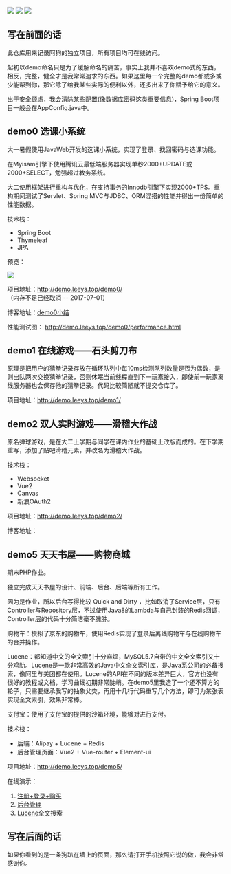 [![](https://img.shields.io/github/issues/Dog-Lee/demos.svg)](https://github.com/Dog-Lee/demos/issues)  [![](https://img.shields.io/github/forks/Dog-Lee/demos.svg)](https://github.com/Dog-Lee/demos/network) [![](https://img.shields.io/github/stars/Dog-Lee/demos.svg)](https://github.com/Dog-Lee/demos/stargazers)

## 写在前面的话

此仓库用来记录阿狗的独立项目，所有项目均可在线访问。

起初以demo命名只是为了缓解命名的痛苦，事实上我并不喜欢demo式的东西，相反，完整，健全才是我常常追求的东西。如果这里每一个完整的demo都或多或少能帮到你，那它除了给我某些实际的便利以外，还多出来了你赋予给它的意义。

出于安全顾虑，我会清除某些配置(像数据库密码这类重要信息)，Spring Boot项目一般会在AppConfig.java中。

## demo0 选课小系统

大一暑假使用JavaWeb开发的选课小系统，实现了登录、找回密码与选课功能。

在Myisam引擎下使用腾讯云最低端服务器实现单秒2000+UPDATE或2000+SELECT，勉强超过教务系统。

大二使用框架进行重构与优化，在支持事务的Innodb引擎下实现2000+TPS。重构期间测试了Servlet、Spring MVC与JDBC、ORM混搭的性能并得出一份简单的性能数据。

技术栈：
- Spring Boot
- Thymeleaf
- JPA

预览：

![](http://static.leeys.top/demo0/preview/demo0.gif?v=new)

项目地址：http://demo.leeys.top/demo0/ （内存不足已经取消 -- 2017-07-01）

博客地址：[demo0小结](http://leeys.top/2017/04/28/demo0%E5%B0%8F%E7%BB%93/)

性能测试图： http://demo.leeys.top/demo0/performance.html

## demo1 在线游戏——石头剪刀布

原理是把用户的猜拳记录存放在循环队列中每10ms检测队列数量是否为偶数，是则出队两次交换猜拳记录，否则休眠当前线程直到下一玩家接入，即使前一玩家离线服务器也会保存他的猜拳记录。代码比较简陋就不提交仓库了。

项目地址：http://demo.leeys.top/demo1/

## demo2 双人实时游戏——滑稽大作战

原名弹球游戏，是在大二上学期与同学在课内作业的基础上改版而成的。在下学期重写，添加了贴吧滑稽元素，并改名为滑稽大作战。

技术栈：
- Websocket
- Vue2
- Canvas
- 新浪OAuth2

项目地址：http://demo.leeys.top/demo2/

博客地址：


## demo5 天天书屋——购物商城

期末PHP作业。

独立完成天天书屋的设计、前端、后台、后端等所有工作。

因为是作业，所以后台写得比较 Quick and Dirty ，比如取消了Service层，只有Controller与Repository层，不过使用Java8的Lambda与自己封装的Redis回调，Controller层的代码十分简洁毫不臃肿。

购物车：模拟了京东的购物车，使用Redis实现了登录后离线购物车与在线购物车的合并操作。

Lucene：都知道中文的全文索引十分麻烦，MySQL5.7自带的中文全文索引又十分鸡肋。Lucene是一款非常高效的Java中文全文索引库，是Java系公司的必备搜索，像阿里与美团都在使用。Lucene的API在不同的版本差异巨大，官方也没有很好的教程或文档，学习曲线初期非常陡峭。在demo5里我造了一个还不算方的轮子，只需要继承我写的抽象父类，再用十几行代码重写几个方法，即可为某张表实现全文索引，效果非常棒。

支付宝：使用了支付宝的提供的沙箱环境，能够对进行支付。

技术栈：

- 后端：Alipay + Lucene + Redis
- 后台管理页面：Vue2 + Vue-router + Element-ui

项目地址：http://demo.leeys.top/demo5/

在线演示：

1. [注册+登录+购买](http://static.leeys.top/demo5_2.gif)
2. [后台管理](http://static.leeys.top/demo5_3.gif)
3. [Lucene全文搜索](http://static.leeys.top/demo5_4.gif)

## 写在后面的话

如果你看到的是一条狗趴在墙上的页面，那么请打开手机按照它说的做，我会非常感谢你。

